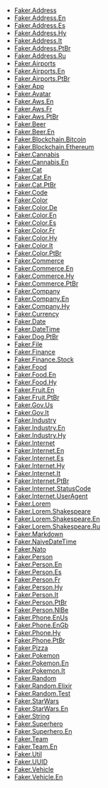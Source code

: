 <!-- A -->

- [Faker.Address](lib/faker/address.ex)
- [Faker.Address.En](lib/faker/address/en.ex)
- [Faker.Address.Es](lib/faker/address/es.ex)
- [Faker.Address.Hy](lib/faker/address/hy.ex)
- [Faker.Address.It](lib/faker/address/it.ex)
- [Faker.Address.PtBr](lib/faker/address/pt_br.ex)
- [Faker.Address.Ru](lib/faker/address/ru.ex)
- [Faker.Airports](lib/faker/airports.ex)
- [Faker.Airports.En](lib/faker/airports/en.ex)
- [Faker.Airports.PtBr](lib/faker/airports/pt_br.ex)
- [Faker.App](lib/faker/app.ex)
- [Faker.Avatar](lib/faker/avatar.ex)
- [Faker.Aws.En](lib/faker/aws/en.ex)
- [Faker.Aws.Fr](lib/faker/aws/fr.ex)
- [Faker.Aws.PtBr](lib/faker/aws/pt_br.ex)
  <!-- B -->
- [Faker.Beer](lib/faker/beer.ex)
- [Faker.Beer.En](lib/faker/beer/en.ex)
- [Faker.Blockchain.Bitcoin](lib/faker/bitcoin.ex)
- [Faker.Blockchain.Ethereum](lib/faker/blockchain/ethereum.ex)
  <!-- C -->
- [Faker.Cannabis](lib/faker/cannabis.ex)
- [Faker.Cannabis.En](lib/faker/cannabis/en.ex)
- [Faker.Cat](lib/faker/cat.ex)
- [Faker.Cat.En](lib/faker/cat/en.ex)
- [Faker.Cat.PtBr](lib/faker/cat/pt_br.ex)
- [Faker.Code](lib/faker/code.ex)
- [Faker.Color](lib/faker/color.ex)
- [Faker.Color.De](lib/faker/color/de.ex)
- [Faker.Color.En](lib/faker/color/en.ex)
- [Faker.Color.Es](lib/faker/color/es.ex)
- [Faker.Color.Fr](lib/faker/color/fr.ex)
- [Faker.Color.Hy](lib/faker/color/hy.ex)
- [Faker.Color.It](lib/faker/color/it.ex)
- [Faker.Color.PtBr](lib/faker/color/pt_br.ex)
- [Faker.Commerce](lib/faker/commerce.ex)
- [Faker.Commerce.En](lib/faker/commerce/en.ex)
- [Faker.Commerce.Hy](lib/faker/commerce/hy.ex)
- [Faker.Commerce.PtBr](lib/faker/commerce/pt_br.ex)
- [Faker.Company](lib/faker/company.ex)
- [Faker.Company.En](lib/faker/company/en.ex)
- [Faker.Company.Hy](lib/faker/company/hy.ex)
- [Faker.Currency](lib/faker/currency.ex)
  <!-- D -->
- [Faker.Date](lib/faker/date.ex)
- [Faker.DateTime](lib/faker/datetime.ex)
- [Faker.Dog.PtBr](lib/faker/dog/pt_br.ex)
  <!-- E -->
  <!-- F -->
- [Faker.File](lib/faker/file.ex)
- [Faker.Finance](lib/faker/finance.ex)
- [Faker.Finance.Stock](lib/faker/finance/stock.ex)
- [Faker.Food](lib/faker/food.ex)
- [Faker.Food.En](lib/faker/food/en.ex)
- [Faker.Food.Hy](lib/faker/food/hy.ex)
- [Faker.Fruit.En](lib/faker/fruit/en.ex)
- [Faker.Fruit.PtBr](lib/faker/fruit/pt_br.ex)
  <!-- G -->
- [Faker.Gov.Us](lib/faker/gov/us.ex)
- [Faker.Gov.It](lib/faker/gov/it.ex)
  <!-- H -->
  <!-- I -->
- [Faker.Industry](lib/faker/industry.ex)
- [Faker.Industry.En](lib/faker/industry/en.ex)
- [Faker.Industry.Hy](lib/faker/industry/hy.ex)
- [Faker.Internet](lib/faker/internet.ex)
- [Faker.Internet.En](lib/faker/internet/en.ex)
- [Faker.Internet.Es](lib/faker/internet/es.ex)
- [Faker.Internet.Hy](lib/faker/internet/hy.ex)
- [Faker.Internet.It](lib/faker/internet/it.ex)
- [Faker.Internet.PtBr](lib/faker/internet/pt_br.ex)
- [Faker.Internet.StatusCode](lib/faker/internet/status_code.ex)
- [Faker.Internet.UserAgent](lib/faker/internet/user_agent.ex)
  <!-- J -->
  <!-- K -->
  <!-- L -->
- [Faker.Lorem](lib/faker/lorem.ex)
- [Faker.Lorem.Shakespeare](lib/faker/lorem/shakespeare.ex)
- [Faker.Lorem.Shakespeare.En](lib/faker/lorem/shakespeare/en.ex)
- [Faker.Lorem.Shakespeare.Ru](lib/faker/lorem/shakespeare/ru.ex)
  <!-- M -->
- [Faker.Markdown](lib/faker/markdown.ex)
  <!-- N -->
- [Faker.NaiveDateTime](lib/faker/naivedatetime.ex)
- [Faker.Nato](lib/faker/nato.ex)
  <!-- O -->
  <!-- P -->
- [Faker.Person](lib/faker/person.ex)
- [Faker.Person.En](lib/faker/person/en.ex)
- [Faker.Person.Es](lib/faker/person/es.ex)
- [Faker.Person.Fr](lib/faker/person/fr.ex)
- [Faker.Person.Hy](lib/faker/person/hy.ex)
- [Faker.Person.It](lib/faker/person/it.ex)
- [Faker.Person.PtBr](lib/faker/person/pt_br.ex)
- [Faker.Person.NlBe](lib/faker/person/nl_be.ex)
- [Faker.Phone.EnUs](lib/faker/phone/en_us.ex)
- [Faker.Phone.EnGb](lib/faker/phone/en_gb.ex)
- [Faker.Phone.Hy](lib/faker/phone/hy.ex)
- [Faker.Phone.PtBr](lib/faker/phone/pt_br.ex)
- [Faker.Pizza](lib/faker/pizza.ex)
- [Faker.Pokemon](lib/faker/pokemon.ex)
- [Faker.Pokemon.En](lib/faker/pokemon/en.ex)
- [Faker.Pokemon.It](lib/faker/pokemon/it.ex)
  <!-- Q -->
  <!-- R -->
- [Faker.Random](lib/faker/random.ex)
- [Faker.Random.Elixir](lib/faker/random/elixir.ex)
- [Faker.Random.Test](lib/faker/random/test.ex)
  <!-- S -->
- [Faker.StarWars](lib/faker/star_wars.ex)
- [Faker.StarWars.En](lib/faker/star_wars/en.ex)
- [Faker.String](lib/faker/string.ex)
- [Faker.Superhero](lib/faker/superhero.ex)
- [Faker.Superhero.En](lib/faker/superhero/en.ex)
  <!-- T -->
- [Faker.Team](lib/faker/team.ex)
- [Faker.Team.En](lib/faker/team/en.ex)
  <!-- U -->
- [Faker.Util](lib/faker/util.ex)
- [Faker.UUID](lib/faker/uuid.ex)
  <!-- V -->
- [Faker.Vehicle](lib/faker/vehicle.ex)
- [Faker.Vehicle.En](lib/faker/vehicle/en.ex)
  <!-- W -->
  <!-- X -->
  <!-- Y -->
  <!-- Z -->

